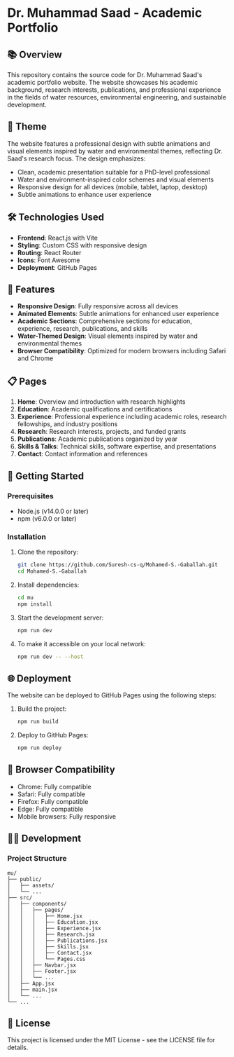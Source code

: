 # Dr. Muhammad Saad - Academic Portfolio


## 📚 Overview

This repository contains the source code for Dr. Muhammad Saad's academic portfolio website. The website showcases his academic background, research interests, publications, and professional experience in the fields of water resources, environmental engineering, and sustainable development.

## 🌊 Theme

The website features a professional design with subtle animations and visual elements inspired by water and environmental themes, reflecting Dr. Saad's research focus. The design emphasizes:

- Clean, academic presentation suitable for a PhD-level professional
- Water and environment-inspired color schemes and visual elements
- Responsive design for all devices (mobile, tablet, laptop, desktop)
- Subtle animations to enhance user experience

## 🛠️ Technologies Used

- **Frontend**: React.js with Vite
- **Styling**: Custom CSS with responsive design
- **Routing**: React Router
- **Icons**: Font Awesome
- **Deployment**: GitHub Pages

## 📱 Features

- **Responsive Design**: Fully responsive across all devices
- **Animated Elements**: Subtle animations for enhanced user experience
- **Academic Sections**: Comprehensive sections for education, experience, research, publications, and skills
- **Water-Themed Design**: Visual elements inspired by water and environmental themes
- **Browser Compatibility**: Optimized for modern browsers including Safari and Chrome

## 📋 Pages

1. **Home**: Overview and introduction with research highlights
2. **Education**: Academic qualifications and certifications
3. **Experience**: Professional experience including academic roles, research fellowships, and industry positions
4. **Research**: Research interests, projects, and funded grants
5. **Publications**: Academic publications organized by year
6. **Skills & Talks**: Technical skills, software expertise, and presentations
7. **Contact**: Contact information and references

## 🚀 Getting Started

### Prerequisites

- Node.js (v14.0.0 or later)
- npm (v6.0.0 or later)

### Installation

1. Clone the repository:

   ```bash
   git clone https://github.com/Suresh-cs-q/Mohamed-S.-Gaballah.git
   cd Mohamed-S.-Gaballah
   ```

2. Install dependencies:

   ```bash
   cd mu
   npm install
   ```

3. Start the development server:

   ```bash
   npm run dev
   ```

4. To make it accessible on your local network:
   ```bash
   npm run dev -- --host
   ```

## 🌐 Deployment

The website can be deployed to GitHub Pages using the following steps:

1. Build the project:

   ```bash
   npm run build
   ```

2. Deploy to GitHub Pages:
   ```bash
   npm run deploy
   ```


## 🔄 Browser Compatibility

- Chrome: Fully compatible
- Safari: Fully compatible
- Firefox: Fully compatible
- Edge: Fully compatible
- Mobile browsers: Fully responsive

## 👨‍💻 Development

### Project Structure

```
mu/
├── public/
│   ├── assets/
│   └── ...
├── src/
│   ├── components/
│   │   ├── pages/
│   │   │   ├── Home.jsx
│   │   │   ├── Education.jsx
│   │   │   ├── Experience.jsx
│   │   │   ├── Research.jsx
│   │   │   ├── Publications.jsx
│   │   │   ├── Skills.jsx
│   │   │   ├── Contact.jsx
│   │   │   └── Pages.css
│   │   ├── Navbar.jsx
│   │   ├── Footer.jsx
│   │   └── ...
│   ├── App.jsx
│   ├── main.jsx
│   └── ...
└── ...
```

## 📝 License

This project is licensed under the MIT License - see the LICENSE file for details.


